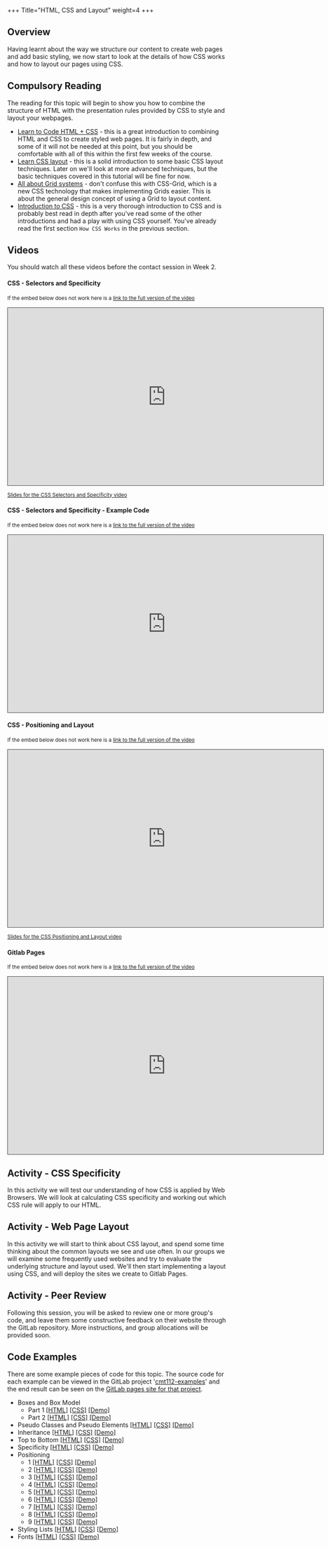+++
Title="HTML, CSS and Layout"
weight=4
+++

## Overview

Having learnt about the way we structure our content to create web pages and add basic styling, we now start to look at the details of how CSS works and how to layout our pages using CSS.

## Compulsory Reading

The reading for this topic will begin to show you how to combine the structure of HTML with the presentation rules provided by CSS to style and layout your webpages.

* [Learn to Code HTML + CSS](https://learn.shayhowe.com/html-css/) - this is a great introduction to combining HTML and CSS to create styled web pages. It is fairly in depth, and some of it will not be needed at this point, but you should be comfortable with all of this within the first few weeks of the course.
* [Learn CSS layout](http://learnlayout.com/) - this is a solid introduction to some basic CSS layout techniques. Later on we'll look at more advanced techniques, but the basic techniques covered in this tutorial will be fine for now.
* [All about Grid systems](https://webdesign.tutsplus.com/articles/all-about-grid-systems--webdesign-14471) - don't confuse this with CSS-Grid, which is a new CSS technology that makes implementing Grids easier. This is about the general design concept of using a Grid to layout content. 
* [Introduction to CSS](https://developer.mozilla.org/en-US/docs/Learn/CSS/Introduction_to_CSS) - this is a very thorough introduction to CSS and is probably best read in depth after you've read some of the other introductions and had a play with using CSS yourself. You've already read the first section `How CSS Works` in the previous section.

## Videos

You should watch all these videos before the contact session in Week 2.

#### CSS - Selectors and Specificity

<p><small>If the embed below does not work here is a <a href="https://cardiff.cloud.panopto.eu/Panopto/Pages/Viewer.aspx?id=87a7d88b-05ab-4892-82f7-a96d00d1b566" target="blank">link to the full version of the video</a></small></p>
<iframe src="https://cardiff.cloud.panopto.eu/Panopto/Pages/Embed.aspx?id=87a7d88b-05ab-4892-82f7-a96d00d1b566&v=1" width="720" height="405" style="padding: 0px; border: 1px solid #464646;" frameborder="0" allowfullscreen allow="autoplay"></iframe>

<small>[Slides for the CSS Selectors and Specificity video](/slides/css-selectors-specificity.html)</small>

#### CSS - Selectors and Specificity - Example Code

<p><small>If the embed below does not work here is a <a href="https://cardiff.cloud.panopto.eu/Panopto/Pages/Viewer.aspx?id=445a57b2-c030-499d-a051-60ed2a8ec568" target="blank">link to the full version of the video</a></small></p>
<iframe src="https://cardiff.cloud.panopto.eu/Panopto/Pages/Embed.aspx?id=445a57b2-c030-499d-a051-60ed2a8ec568&v=1" width="720" height="405" style="padding: 0px; border: 1px solid #464646;" frameborder="0" allowfullscreen allow="autoplay"></iframe>


#### CSS - Positioning and Layout

<p><small>If the embed below does not work here is a <a href="https://cardiff.cloud.panopto.eu/Panopto/Pages/Viewer.aspx?id=b20c5ca3-d566-4f3e-b52f-a96d00d4fd91" target="blank">link to the full version of the video</a></small></p>
<iframe src="https://cardiff.cloud.panopto.eu/Panopto/Pages/Embed.aspx?id=b20c5ca3-d566-4f3e-b52f-a96d00d4fd91&v=1" width="720" height="405" style="padding: 0px; border: 1px solid #464646;" frameborder="0" allowfullscreen allow="autoplay"></iframe>

<small>[Slides for the CSS Positioning and Layout video](/slides/css-layout.html)</small>

#### Gitlab Pages

<p><small>If the embed below does not work here is a <a href="https://cardiff.cloud.panopto.eu/Panopto/Pages/Viewer.aspx?id=7e29b813-b7d5-4af8-a124-a96d00dcb591" target="blank">link to the full version of the video</a></small></p>
<iframe src="https://cardiff.cloud.panopto.eu/Panopto/Pages/Embed.aspx?id=7e29b813-b7d5-4af8-a124-a96d00dcb591&v=1" width="720" height="405" style="padding: 0px; border: 1px solid #464646;" frameborder="0" allowfullscreen allow="autoplay"></iframe>


## Activity - CSS Specificity

In this activity we will test our understanding of how CSS is applied by Web Browsers. We will look at calculating CSS specificity and working out which CSS rule will apply to our HTML.

## Activity - Web Page Layout

In this activity we will start to think about CSS layout, and spend some time thinking about the common layouts we see and use often. In our groups we will examine some frequently used websites and try to evaluate the underlying structure and layout used. We'll then start implementing a layout using CSS, and will deploy the sites we create to Gitlab Pages.

## Activity - Peer Review

Following this session, you will be asked to review one or more group's code, and leave them some constructive feedback on their website through the GitLab repository. More instructions, and group allocations will be provided soon.

## Code Examples

There are some example pieces of code for this topic. The source code for each example can be viewed in the GitLab project '[cmt112-examples](https://gitlab.cs.cf.ac.uk/scm2mjc/cmt112-examples)' and the end result can be seen on the [GitLab pages site for that project](http://scm2mjc.pages.cs.cf.ac.uk/cmt112-examples/).

* Boxes and Box Model
    * Part 1 [[HTML]](https://gitlab.cs.cf.ac.uk/scm2mjc/cmt112-examples/blob/master/1-3/boxes/1/index.html) [[CSS]](https://gitlab.cs.cf.ac.uk/scm2mjc/cmt112-examples/blob/master/1-3/boxes/1/css/style.css) [[Demo]](http://scm2mjc.pages.cs.cf.ac.uk/cmt112-examples/1-3/boxes/1/)
    * Part 2 [[HTML]](https://gitlab.cs.cf.ac.uk/scm2mjc/cmt112-examples/blob/master/1-3/boxes/2/index.html) [[CSS]](https://gitlab.cs.cf.ac.uk/scm2mjc/cmt112-examples/blob/master/1-3/boxes/2/css/style.css) [[Demo]](http://scm2mjc.pages.cs.cf.ac.uk/cmt112-examples/1-3/boxes/2/)
* Pseudo Classes and Pseudo Elements [[HTML]](https://gitlab.cs.cf.ac.uk/scm2mjc/cmt112-examples/blob/master/1-3/pseudo/index.html) [[CSS]](https://gitlab.cs.cf.ac.uk/scm2mjc/cmt112-examples/blob/master/1-3/pseudo/css/style.css) [[Demo]](http://scm2mjc.pages.cs.cf.ac.uk/cmt112-examples/1-3/pseudo/)
* Inheritance [[HTML]](https://gitlab.cs.cf.ac.uk/scm2mjc/cmt112-examples/blob/master/1-3/inheritance/index.html) [[CSS]](https://gitlab.cs.cf.ac.uk/scm2mjc/cmt112-examples/blob/master/1-3/inheritance/css/style.css) [[Demo]](http://scm2mjc.pages.cs.cf.ac.uk/cmt112-examples/1-3/inheritance/)
* Top to Bottom [[HTML]](https://gitlab.cs.cf.ac.uk/scm2mjc/cmt112-examples/blob/master/1-3/top-to-bottom/index.html) [[CSS]](https://gitlab.cs.cf.ac.uk/scm2mjc/cmt112-examples/blob/master/1-3/top-to-bottom/css/style.css) [[Demo]](http://scm2mjc.pages.cs.cf.ac.uk/cmt112-examples/1-3/top-to-bottom/)
* Specificity [[HTML]](https://gitlab.cs.cf.ac.uk/scm2mjc/cmt112-examples/blob/master/1-3/specificity/index.html) [[CSS]](https://gitlab.cs.cf.ac.uk/scm2mjc/cmt112-examples/blob/master/1-3/specificity/css/style.css) [[Demo]](http://scm2mjc.pages.cs.cf.ac.uk/cmt112-examples/1-3/specificity/)
* Positioning
    * 1 [[HTML]](https://gitlab.cs.cf.ac.uk/scm2mjc/cmt112-examples/blob/master/1-3/position/1/index.html) [[CSS]](https://gitlab.cs.cf.ac.uk/scm2mjc/cmt112-examples/blob/master/1-3/position/1/css/style.css) [[Demo]](http://scm2mjc.pages.cs.cf.ac.uk/cmt112-examples/1-3/position/1/)
    * 2 [[HTML]](https://gitlab.cs.cf.ac.uk/scm2mjc/cmt112-examples/blob/master/1-3/position/2/index.html) [[CSS]](https://gitlab.cs.cf.ac.uk/scm2mjc/cmt112-examples/blob/master/1-3/position/2/css/style.css) [[Demo]](http://scm2mjc.pages.cs.cf.ac.uk/cmt112-examples/1-3/position/2/)
    * 3 [[HTML]](https://gitlab.cs.cf.ac.uk/scm2mjc/cmt112-examples/blob/master/1-3/position/3/index.html) [[CSS]](https://gitlab.cs.cf.ac.uk/scm2mjc/cmt112-examples/blob/master/1-3/position/3/css/style.css) [[Demo]](http://scm2mjc.pages.cs.cf.ac.uk/cmt112-examples/1-3/position/3/)
    * 4 [[HTML]](https://gitlab.cs.cf.ac.uk/scm2mjc/cmt112-examples/blob/master/1-3/position/4/index.html) [[CSS]](https://gitlab.cs.cf.ac.uk/scm2mjc/cmt112-examples/blob/master/1-3/position/4/css/style.css) [[Demo]](http://scm2mjc.pages.cs.cf.ac.uk/cmt112-examples/1-3/position/4/)
    * 5 [[HTML]](https://gitlab.cs.cf.ac.uk/scm2mjc/cmt112-examples/blob/master/1-3/position/5/index.html) [[CSS]](https://gitlab.cs.cf.ac.uk/scm2mjc/cmt112-examples/blob/master/1-3/position/5/css/style.css) [[Demo]](http://scm2mjc.pages.cs.cf.ac.uk/cmt112-examples/1-3/position/5/)
    * 6 [[HTML]](https://gitlab.cs.cf.ac.uk/scm2mjc/cmt112-examples/blob/master/1-3/position/6/index.html) [[CSS]](https://gitlab.cs.cf.ac.uk/scm2mjc/cmt112-examples/blob/master/1-3/position/6/css/style.css) [[Demo]](http://scm2mjc.pages.cs.cf.ac.uk/cmt112-examples/1-3/position/6/)
    * 7 [[HTML]](https://gitlab.cs.cf.ac.uk/scm2mjc/cmt112-examples/blob/master/1-3/position/7/index.html) [[CSS]](https://gitlab.cs.cf.ac.uk/scm2mjc/cmt112-examples/blob/master/1-3/position/7/css/style.css) [[Demo]](http://scm2mjc.pages.cs.cf.ac.uk/cmt112-examples/1-3/position/7/)
    * 8 [[HTML]](https://gitlab.cs.cf.ac.uk/scm2mjc/cmt112-examples/blob/master/1-3/position/8/index.html) [[CSS]](https://gitlab.cs.cf.ac.uk/scm2mjc/cmt112-examples/blob/master/1-3/position/8/css/style.css) [[Demo]](http://scm2mjc.pages.cs.cf.ac.uk/cmt112-examples/1-3/position/8/)
    * 9 [[HTML]](https://gitlab.cs.cf.ac.uk/scm2mjc/cmt112-examples/blob/master/1-3/position/9/index.html) [[CSS]](https://gitlab.cs.cf.ac.uk/scm2mjc/cmt112-examples/blob/master/1-3/position/9/css/style.css) [[Demo]](http://scm2mjc.pages.cs.cf.ac.uk/cmt112-examples/1-3/position/9/)
* Styling Lists [[HTML]](https://gitlab.cs.cf.ac.uk/scm2mjc/cmt112-examples/blob/master/1-3/stylinglists/index.html) [[CSS]](https://gitlab.cs.cf.ac.uk/scm2mjc/cmt112-examples/blob/master/1-3/stylinglists/css/style.css) [[Demo]](http://scm2mjc.pages.cs.cf.ac.uk/cmt112-examples/1-3/stylinglists/)
* Fonts [[HTML]](https://gitlab.cs.cf.ac.uk/scm2mjc/cmt112-examples/blob/master/1-3/fonts/index.html) [[CSS]](https://gitlab.cs.cf.ac.uk/scm2mjc/cmt112-examples/blob/master/1-3/fonts/css/style.css) [[Demo]](http://scm2mjc.pages.cs.cf.ac.uk/cmt112-examples/1-3/fonts/)
